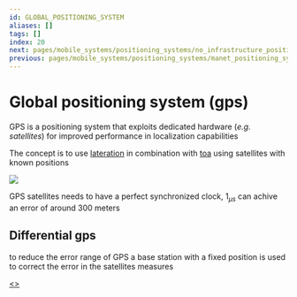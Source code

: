 ```yaml
---
id: GLOBAL_POSITIONING_SYSTEM
aliases: []
tags: []
index: 20
next: pages/mobile_systems/positioning_systems/no_infrastructure_positioning_systems.md
previous: pages/mobile_systems/positioning_systems/manet_positioning_systems.md
---
```


# Global positioning system (gps)

GPS is a positioning system that exploits dedicated hardware (*e.g. satellites*) for improved performance in localization capabilities

The concept is to use [lateration](pages/mobile_systems/positioning_systems/base_techniques.md#lateration) in combination with [toa](pages/mobile_systems/positioning_systems/base_techniques.md) using satellites with known positions

![](assets/mobile_systems/Pasted%20image%2020240608190728.png)

GPS satellites needs to have a perfect synchronized clock, $1_{\mu s}$ can achive an error of around 300 meters

## Differential gps

to reduce the error range of GPS a base station with a fixed position is used to correct the error in the satellites measures

[<](pages/mobile_systems/positioning_systems/manet_positioning_systems.md)[>](pages/mobile_systems/positioning_systems/no_infrastructure_positioning_systems.md)
